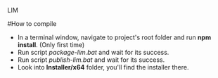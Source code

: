 LIM

#How to compile
- In a terminal window, navigate to project's root folder and run <b>npm install</b>. (Only first time)
- Run script <i>package-lim.bat</i> and wait for its success.
- Run script <i>publish-lim.bat</i> and wait for its success.
- Look into <b>Installer/x64</b> folder, you'll find the installer there.
